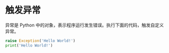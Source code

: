 # 触发异常

异常是 Python 中的对象，表示程序运行发生错误。执行下面的代码，触发自定义异常。

```python
raise Exception('Hello World!')
print('Hello World!')
```

